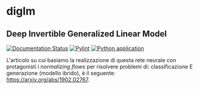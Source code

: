 # diglm
## Deep Invertible Generalized Linear Model


[![Documentation Status](https://readthedocs.org/projects/diglm/badge/?version=latest)](https://diglm.readthedocs.io/en/latest/index.html)
[![Pylint](https://github.com/MarcoRiggirello/SpQR-Flow/actions/workflows/pylint.yml/badge.svg)](https://github.com/MarcoRiggirello/SpQR-Flow/actions/workflows/pylint.yml)
[![Python application](https://github.com/MarcoRiggirello/SpQR-Flow/actions/workflows/python-app.yml/badge.svg)](https://github.com/MarcoRiggirello/SpQR-Flow/actions/workflows/python-app.yml)

L'articolo su cui basiamo la realizzazione di questa rete neurale con protagonisti
i *normalizing flows* per risolvere problemi di:
classificazione E generazione (modello ibrido),
è il seguente: https://arxiv.org/abs/1902.02767.

